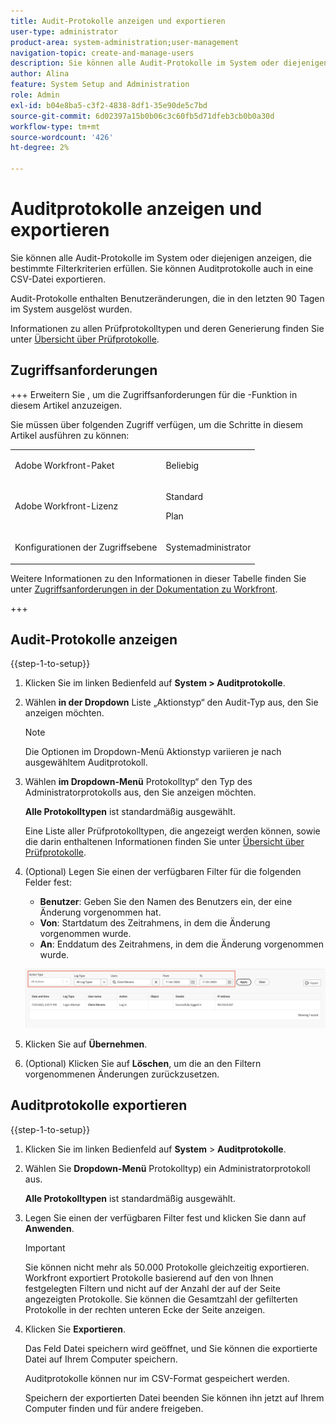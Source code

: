 ```yaml
---
title: Audit-Protokolle anzeigen und exportieren
user-type: administrator
product-area: system-administration;user-management
navigation-topic: create-and-manage-users
description: Sie können alle Audit-Protokolle im System oder diejenigen anzeigen, die bestimmte Filterkriterien erfüllen. Sie können auch Auditprotokolle exportieren. Audit-Protokolle enthalten Benutzeränderungen, die in den letzten 90 Tagen im System ausgelöst wurden.
author: Alina
feature: System Setup and Administration
role: Admin
exl-id: b04e8ba5-c3f2-4838-8df1-35e90de5c7bd
source-git-commit: 6d02397a15b0b06c3c60fb5d71dfeb3cb0b0a30d
workflow-type: tm+mt
source-wordcount: '426'
ht-degree: 2%

---
```


# Auditprotokolle anzeigen und exportieren

<!--
**DON'T DELETE, DRAFT OR HIDE THIS ARTICLE. IT IS LINKED TO THE PRODUCT, THROUGH THE CONTEXT SENSITIVE HELP LINKS. **
-->

Sie können alle Audit-Protokolle im System oder diejenigen anzeigen, die bestimmte Filterkriterien erfüllen. Sie können Auditprotokolle auch in eine CSV-Datei exportieren.

Audit-Protokolle enthalten Benutzeränderungen, die in den letzten 90 Tagen im System ausgelöst wurden.

Informationen zu allen Prüfprotokolltypen und deren Generierung finden Sie unter [Übersicht über Prüfprotokolle](../../../administration-and-setup/add-users/create-and-manage-users/audit-logs.md).

## Zugriffsanforderungen

+++ Erweitern Sie , um die Zugriffsanforderungen für die -Funktion in diesem Artikel anzuzeigen.

Sie müssen über folgenden Zugriff verfügen, um die Schritte in diesem Artikel ausführen zu können:

<table style="table-layout:auto"> 
 <col> 
 <col> 
 <tbody> 
  <tr> 
   <td role="rowheader">Adobe Workfront-Paket</td> 
   <td><p>Beliebig</p></td> 
  </tr> 
  <tr> 
  <tr> 
   <td role="rowheader">Adobe Workfront-Lizenz</td> 
   <td><p>Standard</p>
       <p>Plan</p></td>
  </tr> 
  </tr> 
  <tr> 
   <td role="rowheader">Konfigurationen der Zugriffsebene</td> 
   <td><p>Systemadministrator</p></td>
  </tr> 
 </tbody> 
</table>

Weitere Informationen zu den Informationen in dieser Tabelle finden Sie unter [Zugriffsanforderungen in der Dokumentation zu Workfront](/help/quicksilver/administration-and-setup/add-users/access-levels-and-object-permissions/access-level-requirements-in-documentation.md).

+++

## Audit-Protokolle anzeigen

{{step-1-to-setup}}

1. Klicken Sie im linken Bedienfeld auf **System > Auditprotokolle**.
1. Wählen **in der Dropdown** Liste „Aktionstyp“ den Audit-Typ aus, den Sie anzeigen möchten.

   >[!NOTE]
   >
   >Die Optionen im Dropdown-Menü Aktionstyp variieren je nach ausgewähltem Auditprotokoll.

1. Wählen **im Dropdown-Menü** Protokolltyp“ den Typ des Administratorprotokolls aus, den Sie anzeigen möchten.

   **Alle Protokolltypen** ist standardmäßig ausgewählt.

   Eine Liste aller Prüfprotokolltypen, die angezeigt werden können, sowie die darin enthaltenen Informationen finden Sie unter [Übersicht über Prüfprotokolle](../../../administration-and-setup/add-users/create-and-manage-users/audit-logs.md).

1. (Optional) Legen Sie einen der verfügbaren Filter für die folgenden Felder fest:

   * **Benutzer**: Geben Sie den Namen des Benutzers ein, der eine Änderung vorgenommen hat.
   * **Von**: Startdatum des Zeitrahmens, in dem die Änderung vorgenommen wurde.
   * **An**: Enddatum des Zeitrahmens, in dem die Änderung vorgenommen wurde.

   ![Administratorprotokolle](assets/audit-logs.png)

1. Klicken Sie auf **Übernehmen**.
1. (Optional) Klicken Sie auf **Löschen**, um die an den Filtern vorgenommenen Änderungen zurückzusetzen.

## Auditprotokolle exportieren

{{step-1-to-setup}}

1. Klicken Sie im linken Bedienfeld auf **System** > **Auditprotokolle**.

1. Wählen Sie **Dropdown-Menü** Protokolltyp) ein Administratorprotokoll aus.

   **Alle Protokolltypen** ist standardmäßig ausgewählt.

1. Legen Sie einen der verfügbaren Filter fest und klicken Sie dann auf **Anwenden**.

   >[!IMPORTANT]
   >
   >Sie können nicht mehr als 50.000 Protokolle gleichzeitig exportieren. Workfront exportiert Protokolle basierend auf den von Ihnen festgelegten Filtern und nicht auf der Anzahl der auf der Seite angezeigten Protokolle. Sie können die Gesamtzahl der gefilterten Protokolle in der rechten unteren Ecke der Seite anzeigen.

1. Klicken Sie **Exportieren**.

   Das Feld Datei speichern wird geöffnet, und Sie können die exportierte Datei auf Ihrem Computer speichern.

   Auditprotokolle können nur im CSV-Format gespeichert werden.

   Speichern der exportierten Datei beenden Sie können ihn jetzt auf Ihrem Computer finden und für andere freigeben.
